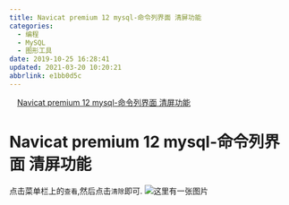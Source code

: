 ```yaml
---
title: Navicat premium 12 mysql-命令列界面 清屏功能
categories: 
  - 编程
  - MySQL
  - 图形工具
date: 2019-10-25 16:28:41
updated: 2021-03-20 10:20:21
abbrlink: e1bb0d5c
---
```

<div id='my_toc'><a href="/blog/e1bb0d5c/#Navicat-premium-12-mysql-命令列界面-清屏功能" class="header_1">Navicat premium 12 mysql-命令列界面 清屏功能</a>&nbsp;<br></div>
<style>.header_1{margin-left: 1em;}.header_2{margin-left: 2em;}.header_3{margin-left: 3em;}.header_4{margin-left: 4em;}.header_5{margin-left: 5em;}.header_6{margin-left: 6em;}</style>
<!--more-->
<script>if (navigator.platform.search('arm')==-1){document.getElementById('my_toc').style.display = 'none';}var e,p = document.getElementsByTagName('p');while (p.length>0) {e = p[0];e.parentElement.removeChild(e);}</script>

<!--end-->
# Navicat premium 12 mysql-命令列界面 清屏功能
点击菜单栏上的`查看`,然后点击`清除`即可.
![这里有一张图片](https://img-blog.csdnimg.cn/20191025163345330.png)
<div style="display:none">
![这里有一张图片](https://img-blog.csdnimg.cn/20191025163345330.png?x-oss-process=image/watermark,type_ZmFuZ3poZW5naGVpdGk,shadow_10,text_aHR0cHM6Ly9ibG9nLmNzZG4ubmV0L3FxXzIxODA4OTYx,size_16,color_FFFFFF,t_70)
</div>
